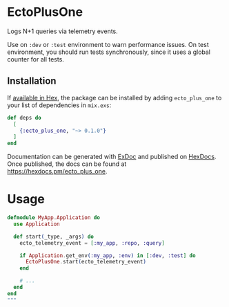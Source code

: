 # EctoPlusOne

Logs N+1 queries via telemetry events.

Use on `:dev` or `:test` environment to warn performance issues. On test environment,
you should run tests synchronously, since it uses a global counter for all tests.


## Installation

If [available in Hex](https://hex.pm/docs/publish), the package can be installed
by adding `ecto_plus_one` to your list of dependencies in `mix.exs`:

```elixir
def deps do
  [
    {:ecto_plus_one, "~> 0.1.0"}
  ]
end
```

Documentation can be generated with [ExDoc](https://github.com/elixir-lang/ex_doc)
and published on [HexDocs](https://hexdocs.pm). Once published, the docs can
be found at <https://hexdocs.pm/ecto_plus_one>.


# Usage

```elixir
defmodule MyApp.Application do
  use Application

  def start(_type, _args) do
    ecto_telemetry_event = [:my_app, :repo, :query]

    if Application.get_env(:my_app, :env) in [:dev, :test] do
      EctoPlusOne.start(ecto_telemetry_event)
    end

    # ...
  end
end
"""

